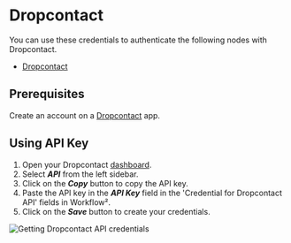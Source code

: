 # Dropcontact

You can use these credentials to authenticate the following nodes with Dropcontact.
- [Dropcontact](/workflow/integrations/nodes/workflow-nodes-base.dropcontact/)

## Prerequisites

Create an account on a [Dropcontact](https://www.dropcontact.com/) app.

## Using API Key

1. Open your Dropcontact [dashboard](https://app.dropcontact.io/app/).
2. Select ***API*** from the left sidebar.
3. Click on the ***Copy*** button to copy the API key.
4. Paste the API key in the ***API Key*** field in the 'Credential for Dropcontact API' fields in Workflow².
5. Click on the ***Save*** button to create your credentials.

![Getting Dropcontact API credentials](/_images/integrations/credentials/dropcontact/apikeydropcontact.png)
